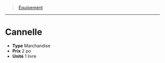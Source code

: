 ﻿---
!EquipmentItem
Type: Marchandise
Price: 2 po
Unity: 1 livre
Id: equipment_hd.md#cannelle
ParentLink: equipment_hd.md#Équipement
Name: Cannelle
ParentName: Équipement
NameLevel: 1
Attributes: {}
---
> [Équipement](hd_equipment.md)

---

# Cannelle

- **Type** Marchandise
- **Prix** 2 po
- **Unité** 1 livre

